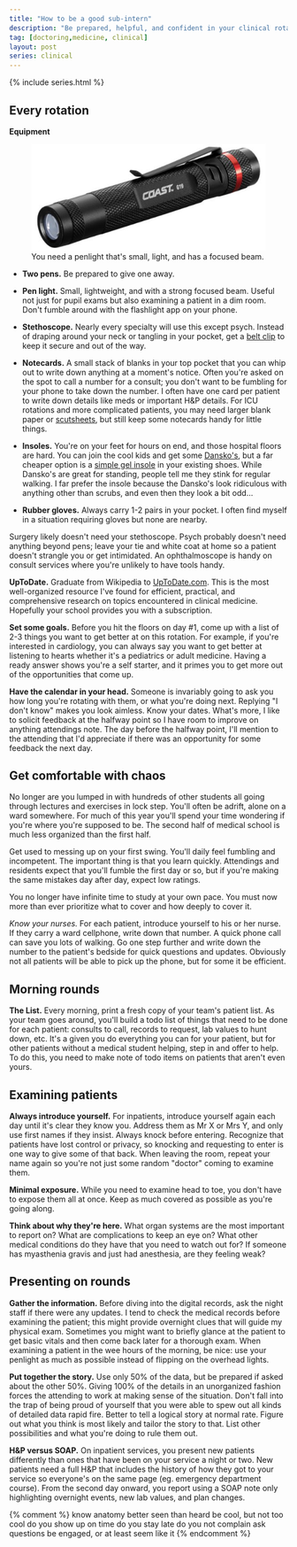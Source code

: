 ```yaml
---
title: "How to be a good sub-intern"
description: "Be prepared, helpful, and confident in your clinical rotations."
tag: [doctoring,medicine, clinical]
layout: post
series: clinical
---
```


{% include series.html %}

## Every rotation

**Equipment**

<figure class="thumb">
  <a href="http://amzn.to/1KH0btu"><img src="/images/penlight.jpg"></a>
  <figcaption>You need a penlight that's small, light, and has a focused beam.</figcaption>
</figure>

* **Two pens.** Be prepared to give one away.
* **Pen light.** Small, lightweight, and with a strong focused beam.  Useful
  not just for pupil exams but also examining a patient in a dim room.  Don't
  fumble around with the flashlight app on your phone.
* **Stethoscope.** Nearly every specialty will use this except psych.  Instead
  of draping around your neck or tangling in your pocket, get a <a
  href="http://amzn.to/1M3H9xZ">belt clip</a> to keep it secure and out of the
  way.
* **Notecards.** A small stack of blanks in your top pocket that you can whip
  out to write down anything at a moment's notice.  Often you're asked on the
  spot to call a number for a consult; you don't want to be fumbling for your
  phone to take down the number.  I often have one card per patient to write
  down details like meds or important H&P details. For ICU rotations and more
  complicated patients, you may need larger blank paper or
  [scutsheets](http://www.medfools.com/downloads.php), but still keep some
  notecards handy for little things.
* **Insoles.** You're on your feet for hours on end, and those hospital floors
  are hard.  You can join the cool kids and get some [Dansko's][dansko], but a
  far cheaper option is a <a href="http://amzn.to/1DhoXxY">simple gel
  insole</a> in your existing shoes.  While Dansko's are great for standing,
  people tell me they stink for regular walking.  I far prefer the insole
  because the Dansko's look ridiculous with anything other than scrubs, and
  even then they look a bit odd...
* **Rubber gloves.** Always carry 1-2 pairs in your pocket.  I often find
  myself in a situation requiring gloves but none are nearby.


  [dansko]: http://www.amazon.com/s/ref=as_li_ss_tl?_encoding=UTF8&camp=1789&creative=390957&field-keywords=dansko&index=blended&linkCode=ur2&tag=jgmalcolm-20&linkId=ZEZ3BOYLBLXFR6K3

Surgery likely doesn't need your stethoscope.  Psych probably doesn't need
anything beyond pens; leave your tie and white coat at home so a patient
doesn't strangle you or get intimidated.  An ophthalmoscope is handy on
consult services where you're unlikely to have tools handy.

**UpToDate.** Graduate from Wikipedia to [UpToDate.com](//uptodate.com).  This
is the most well-organized resource I've found for efficient, practical, and
comprehensive research on topics encountered in clinical medicine.  Hopefully
your school provides you with a subscription.

**Set some goals.** Before you hit the floors on day #1, come up with a list
of 2-3 things you want to get better at on this rotation.  For example, if
you're interested in cardiology, you can always say you want to get better at
listening to hearts whether it's a pediatrics or adult medicine.  Having a
ready answer shows you're a self starter, and it primes you to get more out of
the opportunities that come up.

**Have the calendar in your head.** Someone is invariably going to ask you how
long you're rotating with them, or what you're doing next.  Replying "I don't
know" makes you look aimless.  Know your dates.  What's more, I like to
solicit feedback at the halfway point so I have room to improve on anything
attendings note.  The day before the halfway point, I'll mention to the
attending that I'd appreciate if there was an opportunity for some feedback
the next day.


## Get comfortable with chaos

No longer are you lumped in with hundreds of other students all going through
lectures and exercises in lock step.  You'll often be adrift, alone on a ward
somewhere.  For much of this year you'll spend your time wondering if you're
where you're supposed to be.  The second half of medical school is much less
organized than the first half.

Get used to messing up on your first swing.  You'll daily feel fumbling and
incompetent.  The important thing is that you learn quickly.  Attendings and
residents expect that you'll fumble the first day or so, but if you're making
the same mistakes day after day, expect low ratings.

You no longer have infinite time to study at your own pace.  You must now more
than ever prioritize what to cover and how deeply to cover it.

*Know your nurses.* For each patient, introduce yourself to his or her nurse.
If they carry a ward cellphone, write down that number.  A quick phone call
can save you lots of walking.  Go one step further and write down the number
to the patient's bedside for quick questions and updates.  Obviously not all
patients will be able to pick up the phone, but for some it be efficient.


## Morning rounds

**The List.** Every morning, print a fresh copy of your team's patient list.
As your team goes around, you'll build a todo list of things that need to be
done for each patient: consults to call, records to request, lab values to
hunt down, etc.  It's a given you do everything you can for your patient, but
for other patients without a medical student helping, step in and offer to
help.  To do this, you need to make note of todo items on patients that aren't
even yours.


## Examining patients

**Always introduce yourself.** For inpatients, introduce yourself again each
day until it's clear they know you.  Address them as Mr X or Mrs Y, and only
use first names if they insist.  Always knock before entering.  Recognize that
patients have lost control or privacy, so knocking and requesting to enter is
one way to give some of that back.  When leaving the room, repeat your name
again so you're not just some random "doctor" coming to examine them.

**Minimal exposure.** While you need to examine head to toe, you don't have to
expose them all at once.  Keep as much covered as possible as you're going
along.

**Think about why they're here.** What organ systems are the most important to
report on?  What are complications to keep an eye on?  What other medical
conditions do they have that you need to watch out for?  If someone has
myasthenia gravis and just had anesthesia, are they feeling weak?



## Presenting on rounds

**Gather the information.** Before diving into the digital records, ask the
night staff if there were any updates.  I tend to check the medical records
before examining the patient; this might provide overnight clues that will
guide my physical exam.  Sometimes you might want to briefly glance at the
patient to get basic vitals and then come back later for a thorough exam.
When examining a patient in the wee hours of the morning, be nice: use your
penlight as much as possible instead of flipping on the overhead lights.

**Put together the story.** Use only 50% of the data, but be prepared if asked
about the other 50%.  Giving 100% of the details in an unorganized fashion
forces the attending to work at making sense of the situation.  Don't fall
into the trap of being proud of yourself that you were able to spew out all
kinds of detailed data rapid fire.  Better to tell a logical story at normal
rate.  Figure out what you think is most likely and tailor the story to that.
List other possibilities and what you're doing to rule them out.

**H&P versus SOAP.** On inpatient services, you present new patients
differently than ones that have been on your service a night or two.  New
patients need a full H&P that includes the history of how they got to your
service so everyone's on the same page (eg. emergency department course).
From the second day onward, you report using a SOAP note only highlighting
overnight events, new lab values, and plan changes.



{% comment %}
know anatomy
better seen than heard
be cool, but not too cool
do you show up on time
do you stay late
do you not complain
ask questions
be engaged, or at least seem like it
{% endcomment %}

